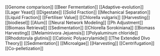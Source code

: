 [[Genome comparison]]
[[Beer Fermentation]]
[[Adaptive-evolution]]
[[Lager Yeast]]
[[Digestate]]
[[Solid Fraction]]
[[Mechanical Separation]]
[[Liquid Fraction]]
[[Fertiliser Value]]
[[Chlorella vulgaris]]
[[Harvesting]]
[[biodiesel]]
[[Alum]]
[[Neural Network Modeling]]
[[Ph Adjustment]]
[[Biomass Retrieval]]
[[Sedimentation]]
[[Chlorella Sorokiniana]]
[[Biomass Harvesting]]
[[Melaminivora Jejuensis]]
[[Polyaluminum chloride]]
[[Rhodotorula glutinis]]
[[Cationic Polyacrylamide]]
[[The Extended Dlvo Theory]]
[[Sedimentation]]
[[Microalgae]]
[[Harvesting]]
[[Centrifugation]]
[[Co-pelletization]]
